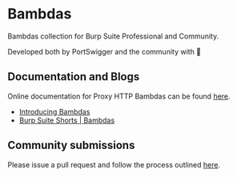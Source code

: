 # Bambdas
Bambdas collection for Burp Suite Professional and Community.

Developed both by PortSwigger and the community with 🧡

## Documentation and Blogs
Online documentation for Proxy HTTP Bambdas can be found [here](https://portswigger.net/burp/documentation/desktop/tools/proxy/http-history/bambdas).

- [Introducing Bambdas](https://portswigger.net/blog/introducing-bambdas)
- [Burp Suite Shorts | Bambdas](https://www.youtube.com/watch?v=neQpukwW43g)

## Community submissions
Please issue a pull request and follow the process outlined [here](https://github.com/PortSwigger/Bambdas/blob/main/CONTRIBUTING.md).

